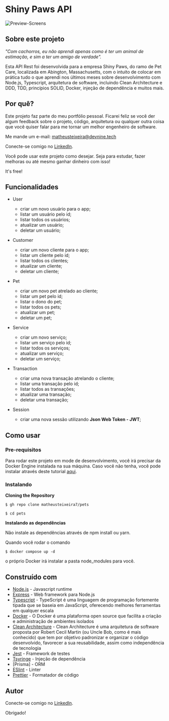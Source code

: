 # Shiny Paws API

![Preview-Screens](https://i.ibb.co/k60hdpy/clean-architecture-github.png)

## Sobre este projeto

_"Com cachorros, eu não aprendi apenas como é ter um animal de estimação, e sim a ter um amigo de verdade"._

Esta API Rest foi desenvolvida para a empresa Shiny Paws, do ramo de Pet Care, localizada em Abington, Massachusetts, com o intuito de colocar em prática tudo o que aprendi nos últimos meses sobre desenvolvimento com Node.js, Typescript, arquitetura de software, incluindo Clean Architecture e DDD, TDD, princípios SOLID, Docker, injeção de dependência e muitos mais.

## Por quê?

Este projeto faz parte do meu portfólio pessoal. Ficarei feliz se você der algum feedback sobre o projeto, código, arquitetura ou qualquer outra coisa que você quiser falar para me tornar um melhor engenheiro de software.

Me mande um e-mail: matheusteixeira@devnine.tech

Conecte-se comigo no [LinkedIn](https://www.linkedin.com/in/matheusteixeirajs).

Você pode usar este projeto como desejar. Seja para estudar, fazer melhoras ou até mesmo ganhar dinheiro com isso!

It's free!

## Funcionalidades

- User
  - criar um novo usuário para o app;
  - listar um usuário pelo id;
  - listar todos os usuários;
  - atualizar um usuário;
  - deletar um usuário;

- Customer
  - criar um novo cliente para o app;
  - listar um cliente pelo id;
  - listar todos os clientes;
  - atualizar um cliente;
  - deletar um cliente;

- Pet
  - criar um novo pet atrelado ao cliente;
  - listar um pet pelo id;
  - listar o dono do pet;
  - listar todos os pets;
  - atualizar um pet;
  - deletar um pet;

- Service
  - criar um novo serviço;
  - listar um serviço pelo id;
  - listar todos os serviços;
  - atualizar um serviço;
  - deletar um serviço;

- Transaction
  - criar uma nova transação atrelando o cliente;
  - listar uma transação pelo id;
  - listar todos as transações;
  - atualizar uma transação;
  - deletar uma transação;

- Session
  - criar uma nova sessão utilizando **Json Web Token - JWT**;

## Como usar

### Pre-requisitos

Para rodar este projeto em mode de desenvolvimento, você irá precisar da Docker Engine instalada na sua máquina. Caso você não tenha, você pode instalar através deste tutorial [aqui](https://docs.docker.com/engine/install/).

### Instalando

**Cloning the Repository**

```
$ gh repo clone matheusteixeira7/pets

$ cd pets
```

**Instalando as dependências**

Não instale as dependências através de npm install ou yarn.

Quando você rodar o comando

```
$ docker compose up -d
```
o próprio Docker irá instalar a pasta node_modules para você.

## Construído com

- [Node.js](https://nodejs.org/en/) - Javascript runtime
- [Express](https://expressjs.com/) - Web framework para Node.js
- [Typescript](https://www.typescriptlang.org/) - TypeScript é uma linguagem de programação fortemente tipada que se baseia em JavaScript, oferecendo melhores ferramentas em qualquer escala
- [Docker](https://www.docker.com/) - O Docker é uma plataforma open source que facilita a criação e administração de ambientes isolados
- [Clean Architecture](https://redux-saga.js.org/) - Clean Architecture é uma arquitetura de software proposta por Robert Cecil Martin (ou Uncle Bob, como é mais conhecido) que tem por objetivo padronizar e organizar o código desenvolvido, favorecer a sua reusabilidade, assim como independência de tecnologia
- [Jest](https://jestjs.io/) - Framework de testes
- [Tsyringe](https://github.com/microsoft/tsyringe) - Injeção de dependência
- [Prisma] - ORM
- [ESlint](https://eslint.org/) - Linter
- [Prettier](https://prettier.io/) - Formatador de código


## Autor

Conecte-se comigo no [LinkedIn](https://www.linkedin.com/in/matheusteixeirajs).

Obrigado!

